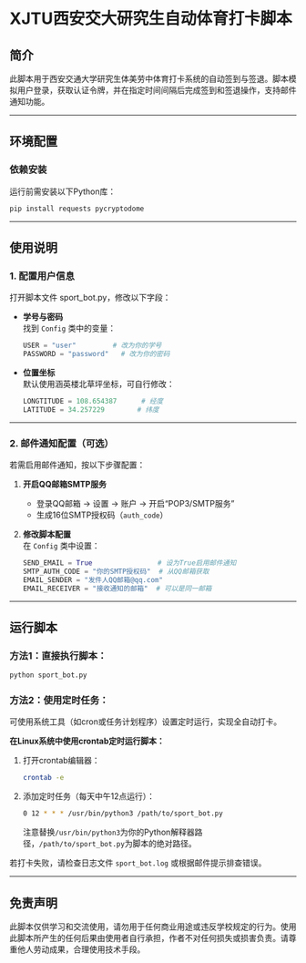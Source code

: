 # XJTU西安交大研究生自动体育打卡脚本

## 简介

此脚本用于西安交通大学研究生体美劳中体育打卡系统的自动签到与签退。脚本模拟用户登录，获取认证令牌，并在指定时间间隔后完成签到和签退操作，支持邮件通知功能。

---

## 环境配置

### 依赖安装

运行前需安装以下Python库：

```bash
pip install requests pycryptodome 
```

---

## 使用说明

### 1. 配置用户信息

打开脚本文件 sport_bot.py，修改以下字段：

- **学号与密码**  
  找到 `Config` 类中的变量：
  ```python
  USER = "user"         # 改为你的学号
  PASSWORD = "password"   # 改为你的密码
  ```

- **位置坐标**  
  默认使用涵英楼北草坪坐标，可自行修改：
  ```python
  LONGTITUDE = 108.654387      # 经度
  LATITUDE = 34.257229        # 纬度
  ```

---

### 2. 邮件通知配置（可选）

若需启用邮件通知，按以下步骤配置：

1. **开启QQ邮箱SMTP服务**  
   - 登录QQ邮箱 → 设置 → 账户 → 开启“POP3/SMTP服务”
   - 生成16位SMTP授权码（`auth_code`）

2. **修改脚本配置**  
   在 `Config` 类中设置：
   ```python
   SEND_EMAIL = True                # 设为True启用邮件通知
   SMTP_AUTH_CODE = "你的SMTP授权码"  # 从QQ邮箱获取
   EMAIL_SENDER = "发件人QQ邮箱@qq.com"
   EMAIL_RECEIVER = "接收通知的邮箱"  # 可以是同一邮箱
   ```

---

## 运行脚本

### 方法1：直接执行脚本：
```bash
python sport_bot.py
```

### 方法2：使用定时任务：
可使用系统工具（如cron或任务计划程序）设置定时运行，实现全自动打卡。

**在Linux系统中使用crontab定时运行脚本：**
1. 打开crontab编辑器：
   ```bash
   crontab -e
   ```
2. 添加定时任务（每天中午12点运行）：
   ```bash
   0 12 * * * /usr/bin/python3 /path/to/sport_bot.py
   ```
   注意替换`/usr/bin/python3`为你的Python解释器路径，`/path/to/sport_bot.py`为脚本的绝对路径。

若打卡失败，请检查日志文件 `sport_bot.log` 或根据邮件提示排查错误。

---

## 免责声明
此脚本仅供学习和交流使用，请勿用于任何商业用途或违反学校规定的行为。使用此脚本所产生的任何后果由使用者自行承担，作者不对任何损失或损害负责。请尊重他人劳动成果，合理使用技术手段。
